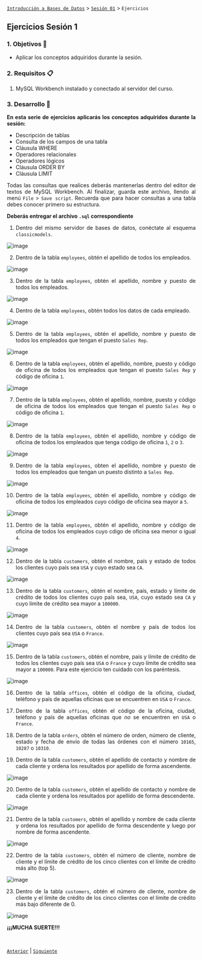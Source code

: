 [`Introducción a Bases de Datos`](../../README.md) > [`Sesión 01`](../Readme.md) > `Ejercicios`
	
## Ejercicios Sesión 1

<div style="text-align: justify;">

### 1. Objetivos :dart:

- Aplicar los conceptos adquiridos durante la sesión.

### 2. Requisitos :clipboard:

1. MySQL Workbench instalado y conectado al servidor del curso.

### 3. Desarrollo :rocket:

**En esta serie de ejercicios aplicarás los conceptos adquiridos durante la sesión:**

- Descripción de tablas  
- Consulta de los campos de una tabla  
- Cláusula WHERE  
- Operadores relacionales  
- Operadores lógicos  
- Cláusula ORDER BY  
- Cláusula LIMIT  

Todas las consultas que realices deberás mantenerlas dentro del editor de textos de MySQL Workbench. Al finalizar, guarda este archivo, llendo al menú `File` > `Save script`. Recuerda que para hacer consultas a una tabla debes conocer primero su estructura.

**Deberás entregar el archivo `.sql` correspondiente**

1. Dentro del mismo servidor de bases de datos, conéctate al esquema `classicmodels`.
	
![image](https://user-images.githubusercontent.com/104279978/193730750-8f1b637f-6d71-48c1-8bf6-1a6fa50e76f9.png)


2. Dentro de la tabla `employees`, obtén el apellido de todos los empleados.
	
![image](https://user-images.githubusercontent.com/104279978/193722361-f311cb7c-f81b-4eef-8348-5382e493e32c.png)
	

3. Dentro de la tabla `employees`, obtén el apellido, nombre y puesto de todos los empleados.
	
![image](https://user-images.githubusercontent.com/104279978/193722572-dffd5ec1-8d87-46c4-8d6f-33e180ccae51.png)


4. Dentro de la tabla `employees`, obtén todos los datos de cada empleado.
	
![image](https://user-images.githubusercontent.com/104279978/193722633-478432b1-583a-4498-afb3-9c60e7cfbe07.png)
	

5. Dentro de la tabla `employees`, obtén el apellido, nombre y puesto de todos los empleados que tengan el puesto `Sales Rep`.
	
![image](https://user-images.githubusercontent.com/104279978/193722848-a73aad2c-a7ce-480f-ab1a-087099020d0d.png)

	

6. Dentro de la tabla `employees`, obtén el apellido, nombre, puesto y código de oficina de todos los empleados que tengan el puesto `Sales Rep` y código de oficina `1`.

	
![image](https://user-images.githubusercontent.com/104279978/193723994-268c64c1-6d87-4e50-a05f-3fcd525a0434.png)
	
	

7. Dentro de la tabla `employees`, obtén el apellido, nombre, puesto y código de oficina de todos los empleados que tengan el puesto `Sales Rep` o código de oficina `1`.

	
![image](https://user-images.githubusercontent.com/104279978/193724714-d6743dfc-896c-44a8-a842-b17c4b398799.png)
	
	
8. Dentro de la tabla `employees`, obtén el apellido, nombre y código de oficina de todos los empleados que tenga código de oficina `1`, `2` o `3`.
	
![image](https://user-images.githubusercontent.com/104279978/193724965-238046e5-8240-4d1b-bd23-3b4d2d594865.png)
	

9. Dentro de la tabla `employees`, obten el apellido, nombre y puesto de todos los empleados que tengan un puesto distinto a `Sales Rep`.

![image](https://user-images.githubusercontent.com/104279978/193725244-6568e24b-dc19-4470-a190-9b726f3ebb14.png)
	


10. Dentro de la tabla `employees`, obtén el apellido, nombre y código de oficina de todos los empleados cuyo código de oficina sea mayor a `5`.

![image](https://user-images.githubusercontent.com/104279978/193725347-10339465-3c65-4473-83ec-2f60e623c60a.png)

	
	
11. Dentro de la tabla `employees`, obtén el apellido, nombre y código de oficina de todos los empleados cuyo cdigo de oficina sea menor o igual `4`.

	
![image](https://user-images.githubusercontent.com/104279978/193727266-13401f0d-54a3-4dc1-bb71-a8a2799cdfa8.png)
	
	
12. Dentro de la tabla `customers`, obtén el nombre, país y estado de todos los clientes cuyo país sea `USA` y cuyo estado sea `CA`.


![image](https://user-images.githubusercontent.com/104279978/193727800-833ef32d-1e32-407c-b767-3a7b8907def5.png)

	
	
13. Dentro de la tabla `customers`, obtén el nombre, país, estado y límite de crédito de todos los clientes cuyo país sea, `USA`, cuyo estado sea `CA` y cuyo límite de crédito sea mayor a `100000`.

	

![image](https://user-images.githubusercontent.com/104279978/193728047-fc474a98-b3f3-45be-a7d5-dd9c9fc16ec9.png)
	
	
14. Dentro de la tabla `customers`, obtén el nombre y país de todos los clientes cuyo país sea `USA` o `France`.
	

![image](https://user-images.githubusercontent.com/104279978/193728341-831f07af-3def-43cc-9fb4-893709a6ef7c.png)
	
	

15. Dentro de la tabla `customers`, obtén el nombre, país y límite de crédito de todos los clientes cuyo país sea `USA` o `France` y cuyo límite de crédito sea mayor a `100000`. Para este ejercicio ten cuidado con los paréntesis.
	

![image](https://user-images.githubusercontent.com/104279978/193728763-52944510-f468-4f16-be96-31e440c28711.png)

	
	
	
	
16. Dentro de la tabla `offices`, obtén el código de la oficina, ciudad, teléfono y país de aquellas oficinas que se encuentren en `USA` o `France`.


	
	
	
17. Dentro de la tabla `offices`, obtén el código de la oficina, ciudad, teléfono y país de aquellas oficinas que *no* se encuentren en `USA` o `France`.
	

	
	

18. Dentro de la tabla `orders`, obtén el número de orden, número de cliente, estado y fecha de envío de todas las órdenes con el número `10165`, `10287` o `10310`.
	
	

	
	
19. Dentro de la tabla `customers`, obtén el apellido de contacto y nombre de cada cliente y ordena los resultados por apellido de forma ascendente.
	
	

![image](https://user-images.githubusercontent.com/104279978/193729131-6a4b8f07-9628-44dc-b254-2c916feb717f.png)


	
	
20. Dentro de la tabla `customers`, obtén el apellido de contacto y nombre de cada cliente y ordena los resultados por apellido de forma descendente.

	
![image](https://user-images.githubusercontent.com/104279978/193729436-fc744bc1-cc01-418b-bb83-18aeb4c8731d.png)
	
	

21. Dentro de la tabla `customers`, obtén el apellido y nombre de cada cliente y ordena los resultados por apellido de forma descendente y luego por nombre de forma ascendente.
	

![image](https://user-images.githubusercontent.com/104279978/193730138-36794409-9806-4275-972c-774f22f0ea67.png)
	


22. Dentro de la tabla `customers`, obtén el número de cliente, nombre de cliente y el límite de crédito de los cinco clientes con el límite de crédito más alto (top 5).
	

	
![image](https://user-images.githubusercontent.com/104279978/193730407-43d929af-0635-4348-b8bd-a27c7169ae7e.png)
	
	


23. Dentro de la tabla `customers`, obtén el número de cliente, nombre de cliente y el límite de crédito de los cinco clientes con el límite de crédito más bajo diferente de 0.

![image](https://user-images.githubusercontent.com/104279978/193730639-fe534fd9-f8ab-43fa-ab62-3446a919a442.png)
	
	


**¡¡¡MUCHA SUERTE!!!**

<br/>

[`Anterior`](../Readme.md) | [`Siguiente`](../Readme.md)

</div>
